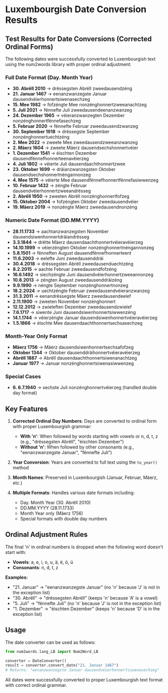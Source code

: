 # Luxembourgish Date Conversion Results

## Test Results for Date Conversions (Corrected Ordinal Forms)

The following dates were successfully converted to Luxembourgish text using the num2words library with proper ordinal adjustment:

### Full Date Format (Day. Month Year)
- **30. Abrëll 2010** → drëssegsten Abrëll zweedausendzéng
- **21. Januar 1467** → eenanzwanzegste Januar dausendvéierhonnertsiwenasechzeg
- **15. Mee 1982** → fofzéngte Mee nonzénghonnertzweeanachtzeg
- **5. Juli 2021** → fënnefte Juli zweedausendeenanzwanzeg
- **24. Dezember 1965** → véieranzwanzegten Dezember nonzénghonnertfënnefasechzeg
- **5. Februar 2020** → fënnefte Februar zweedausendzwanzeg
- **30. September 1918** → drëssegste September nonzénghonnertuechtzéng
- **2. Mee 2022** → zweete Mee zweedausendzweeanzwanzeg
- **2. Mäerz 1604** → zweete Mäerz dausendsechshonnertvéier
- **1. Dezember 1541** → éischten Dezember dausendfënnefhonnerteenavéierzeg
- **4. Juli 1802** → véierte Juli dausendaachthonnertzwee
- **23. Oktober 1699** → dräianzwanzegsten Oktober dausendsechshonnertnéngannonzeg
- **4. Mee 1575** → véierte Mee dausendfënnefhonnertfënnefasiwwenzeg
- **10. Februar 1432** → zéngte Februar dausendvéierhonnertzweeandrësseg
- **2. Abrëll 1950** → zweeten Abrëll nonzénghonnertfofzeg
- **15. Oktober 2004** → fofzéngten Oktober zweedausendvéier
- **19. Mäerz 2019** → nonzéngte Mäerz zweedausendnonzéng

### Numeric Date Format (DD.MM.YYYY)
- **28.11.1733** → aachtanzwanzegsten November dausendsiwenhonnertdräiandrësseg
- **3.3.1844** → drëtte Mäerz dausendaachthonnertvéieravéierzeg
- **14.10.1999** → véierzéngten Oktober nonzénghonnertnéngannonzeg
- **5.8.1501** → fënneften August dausendfënnefhonnerteent
- **11.6.2003** → eelefte Juni zweedausenddräi
- **30.4.2018** → drëssegsten Abrëll zweedausenduechtzéng
- **8.2.2015** → aachte Februar zweedausendfofzéng
- **16.6.1492** → siechzéngte Juni dausendvéierhonnertzweeannonzeg
- **10.8.2013** → zéngten August zweedausenddräizéng
- **9.9.1990** → néngte September nonzénghonnertnonzeg
- **18.2.2024** → uechtzéngte Februar zweedausendvéieranzwanzeg
- **31.3.2011** → eenandrëssegste Mäerz zweedausendeelef
- **2.11.1900** → zweeten November nonzénghonnert
- **12.12.2012** → zwieleften Dezember zweedausendzwielef
- **7.6.1717** → siwente Juni dausendsiwenhonnertsiwwenzéng
- **14.1.1744** → véierzéngte Januar dausendsiwenhonnertvéieravéierzeg
- **1.5.1866** → éischte Mee dausendaachthonnertsechsasechzeg

### Month-Year Only Format
- **Mäerz 1756** → Mäerz dausendsiwenhonnertsechsafofzeg
- **Oktober 1344** → Oktober dausenddräihonnertvéieravéierzeg
- **Abrëll 1887** → Abrëll dausendaachthonnertsiwenanachtzeg
- **Januar 1977** → Januar nonzénghonnertsiwenasiwwenzeg

### Special Cases
- **6. 6.7.1940** → sechste Juli nonzénghonnertvéierzeg (handled double day format)

## Key Features

1. **Corrected Ordinal Day Numbers**: Days are converted to ordinal form with proper Luxembourgish grammar:
   - **With 'n'**: When followed by words starting with vowels or n, d, t, z (e.g., "drëssegsten Abrëll", "éischten Dezember")
   - **Without 'n'**: When followed by other consonants (e.g., "eenanzwanzegste Januar", "fënnefte Juli")

2. **Year Conversion**: Years are converted to full text using the `to_year()` method
3. **Month Names**: Preserved in Luxembourgish (Januar, Februar, Mäerz, etc.)
4. **Multiple Formats**: Handles various date formats including:
   - Day. Month Year (30. Abrëll 2010)
   - DD.MM.YYYY (28.11.1733)
   - Month Year only (Mäerz 1756)
   - Special formats with double day numbers

## Ordinal Adjustment Rules

The final 'n' in ordinal numbers is dropped when the following word doesn't start with:
- **Vowels**: a, e, i, o, u, ä, ë, ö, ü
- **Consonants**: n, d, t, z

**Examples:**
- "21. Januar" → "eenanzwanzegste Januar" (no 'n' because 'J' is not in the exception list)
- "30. Abrëll" → "drëssegsten Abrëll" (keeps 'n' because 'A' is a vowel)
- "5. Juli" → "fënnefte Juli" (no 'n' because 'J' is not in the exception list)
- "1. Dezember" → "éischten Dezember" (keeps 'n' because 'D' is in the exception list)

## Usage

The date converter can be used as follows:

```python
from num2words.lang_LB import Num2Word_LB

converter = DateConverter()
result = converter.convert_date("21. Januar 1467")
# Returns: "eenanzwanzegste Januar dausendvéierhonnertsiwenasechzeg"
```

All dates were successfully converted to proper Luxembourgish text format with correct ordinal grammar. 